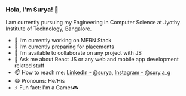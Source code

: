 ### Hola, I'm Surya! 👋

I am currently pursuing my Engineering in Computer Science at Jyothy Institute of Technology, Bangalore.

- 🔭 I’m currently working on MERN Stack
- 🌱 I’m currently preparing for placements
- 👯 I’m available to collaborate on any project with JS
- 💬 Ask me about React JS or any web and mobile app development related stuff 
- 📫 How to reach me: [LinkedIn - @surya](https://www.linkedin.com/in/surya-g-15a7971a5/), [Instagram - @sury.a_g](https://www.instagram.com/sun_._g/)
- 😄 Pronouns: He/His
- ⚡ Fun fact: I'm a Gamer🎮

